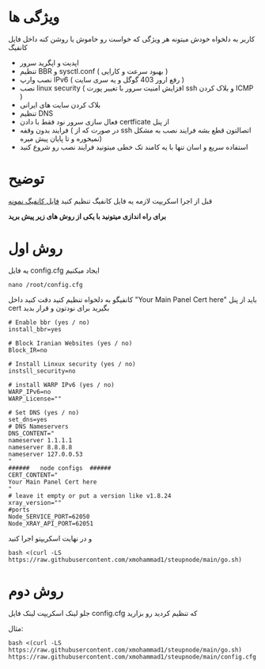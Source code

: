 # ویژگی ها
کاربر به دلخواه خودش میتونه هر ویژگی که خواست رو خاموش یا روشن کنه داخل فایل کانفیگ
- اپدیت و اپگرید سرور
- تنظیم BBR و sysctl.conf ( بهبود سرعت و کارایی )
- نصب وارپ IPv6 ( رفع ارور 403 گوگل و یه سری سایت )
- نصب linux security ( افزایش امنیت سرور با تغییر پورت ssh و بلاک کردن ICMP )
- بلاک کردن سایت های ایرانی
- تنظیم DNS
- فعال سازی سرور نود فقط با دادن certficate از پنل
- فرایند بدون وقفه ( در صورت که از ssh اتصالتون قطع بشه فرایند نصب به مشکل نمیخوره و تا پایان پیش میره)
- استفاده سریع و اسان تنها با یه کامند تک خطی میتونید فرایند نصب رو شروع کنید

# توضیح
قبل از اجرا اسکریپت لازمه یه فایل کانفیگ تنظیم کنید
[فایل کانفیگ نمونه](https://github.com/xmohammad1/steupnode/blob/main/config.cfg)



**برای راه اندازی میتونید با یکی از روش های زیر پیش برید**
# روش اول
یه فایل config.cfg ایجاد میکنیم
```
nano /root/config.cfg
```
کانفیگو به دلخواه تنظیم کنید 
دقت کنید داخل "Your Main Panel Cert here" باید از پنل cert بگیرید برای نودتون و قرار بدید
```
# Enable bbr (yes / no)
install_bbr=yes

# Block Iranian Websites (yes / no)
Block_IR=no

# Install Linxux security (yes / no)
instsll_security=no

# install WARP IPv6 (yes / no)
WARP_IPv6=no
WARP_License=""

# Set DNS (yes / no)
set_dns=yes
# DNS Nameservers
DNS_CONTENT="
nameserver 1.1.1.1
nameserver 8.8.8.8
nameserver 127.0.0.53
"
######   node configs  ######
CERT_CONTENT="
Your Main Panel Cert here
"
# leave it empty or put a version like v1.8.24
xray_version=""
#ports
Node_SERVICE_PORT=62050
Node_XRAY_API_PORT=62051
```
و در نهایت اسکریپتو اجرا کنید
```
bash <(curl -LS https://raw.githubusercontent.com/xmohammad1/steupnode/main/go.sh)
```

# روش دوم
 جلو لینک اسکریپت لینک فایل config.cfg که تنظیم کردید رو بزارید


 مثال:
```
bash <(curl -LS https://raw.githubusercontent.com/xmohammad1/steupnode/main/go.sh) https://raw.githubusercontent.com/xmohammad1/steupnode/main/config.cfg
```
